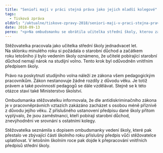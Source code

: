 ```yaml
---
title: "Senioři mají v práci stejná práva jako jejich mladší kolegové"
tags:
  - Tisková zpráva
oldUrl: "/aktualne/tiskove-zpravy-2018/seniori-maji-v-praci-stejna-prava-jako-jejich-mladsi-kolegove"
date: 2018-09-13
perex: "<p>Na ombudsmanku se obrátila učitelka střední školy, kterou zaměstnavatel diskriminoval z důvodu věku. Odmítl jí poskytnout studijní volno, na které má ze zákona nárok. Zaměstnavatel to zdůvodnil vnitřním předpisem školy, který toto právo upíral učitelům pobírajícím starobní důchod. Po konzultaci s ombudsmankou se stěžovatelce podařilo zjednat nápravu. </p>"
---
```


<!-- imported from the old website -->

<p>Stěžovatelka pracovala jako učitelka střední školy jednadvacet let. Na sklonku minulého roku si požádala o starobní důchod a začátkem roku letošního jí bylo vedením školy oznámeno, že učitelé pobírající starobní důchod nemají nárok na studijní volno. Tento krok byl odůvodněn vnitřním předpisem školy.</p> <p>Právo na poskytnutí studijního volna náleží ze zákona všem pedagogickým pracovníkům. Zákon nestanovuje žádné rozdíly z důvodu věku. Je totiž právem a také povinností pedagogů se dále vzdělávat. Stejně se k této otázce staví také Ministerstvo školství.</p> <p>Ombudsmanka stěžovatelku informovala, že dle antidiskriminačního zákona je v pracovněprávních vztazích zakázáno zacházet s osobou méně příznivě z důvodu jejího věku. Z příslušného ustanovení předpisu dané školy přitom vyplývalo, že jsou zaměstnanci, kteří pobírají starobní důchod, znevýhodněni ve srovnání s ostatními kolegy.</p> <p>Stěžovatelka seznámila s dopisem ombudsmanky vedení školy, které pak přestalo ve zbývající části školního roku příslušný předpis vůči stěžovatelce uplatňovat. V letošním školním roce pak dojde k přepracování vnitřních předpisů střední školy. </p>
